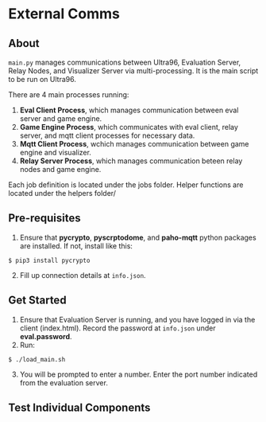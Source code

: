 # External Comms

## About
``main.py``  manages communications between Ultra96, Evaluation Server, Relay Nodes, and Visualizer Server via multi-processing. It is the main script to be run on Ultra96. 

There are 4 main processes running:
1. __Eval Client Process__, which manages communication between eval server and game engine.
2. __Game Engine Process__, which communicates with eval client, relay server, and mqtt client processes for necessary data.
3. __Mqtt Client Process__, wchich manages communication between game engine and visualizer.
4. __Relay Server Process__, which manages communication beteen relay nodes and game engine.

Each job definition is located under the jobs folder. Helper functions are located under the helpers folder/


## Pre-requisites
1. Ensure that __pycrypto__, __pyscrptodome__, and __paho-mqtt__ python packages are installed. If not, install like this:
```
$ pip3 install pycrypto
```
2. Fill up connection details at ``info.json``.

## Get Started
1. Ensure that Evaluation Server is running, and you have logged in via the client (index.html). Record the password at ``info.json`` under __eval.password__.
2. Run:
```
$ ./load_main.sh
```
3. You will be prompted to enter a number. Enter the port number indicated from the evaluation server.



## Test Individual Components

